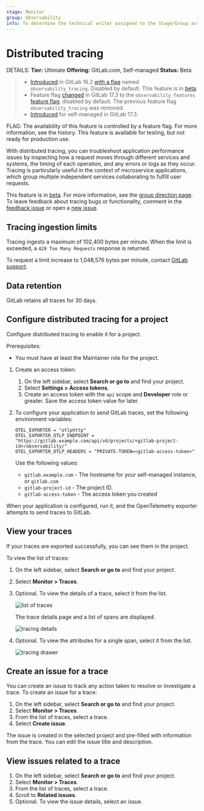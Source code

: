 ```yaml
---
stage: Monitor
group: Observability
info: To determine the technical writer assigned to the Stage/Group associated with this page, see https://handbook.gitlab.com/handbook/product/ux/technical-writing/#assignments
---
```


# Distributed tracing

DETAILS:
**Tier:** Ultimate
**Offering:** GitLab.com, Self-managed
**Status:** Beta

> - [Introduced](https://gitlab.com/gitlab-org/gitlab/-/merge_requests/124966) in GitLab 16.2 [with a flag](../administration/feature_flags.md) named `observability_tracing`. Disabled by default. This feature is in [beta](../policy/experiment-beta-support.md#beta).
> - Feature flag [changed](https://gitlab.com/gitlab-org/gitlab/-/merge_requests/158786) in GitLab 17.3 to the `observability_features` [feature flag](../administration/feature_flags.md), disabled by default. The previous feature flag `observability_tracing` was removed.
> - [Introduced](https://gitlab.com/groups/gitlab-org/opstrace/-/epics/100) for self-managed in GitLab 17.3.

FLAG:
The availability of this feature is controlled by a feature flag.
For more information, see the history.
This feature is available for testing, but not ready for production use.

With distributed tracing, you can troubleshoot application performance issues by inspecting how a request moves through different services and systems, the timing of each operation, and any errors or logs as they occur. Tracing is particularly useful in the context of microservice applications, which group multiple independent services collaborating to fulfill user requests.

This feature is in [beta](../policy/experiment-beta-support.md). For more information, see the [group direction page](https://about.gitlab.com/direction/monitor/observability/). To leave feedback about tracing bugs or functionality, comment in the [feedback issue](https://gitlab.com/gitlab-org/opstrace/opstrace/-/issues/2590) or open a [new issue](https://gitlab.com/gitlab-org/opstrace/opstrace/-/issues/new).

## Tracing ingestion limits

Tracing ingests a maximum of 102,400 bytes per minute.
When the limit is exceeded, a `429 Too Many Requests` response is returned.

To request a limit increase to 1,048,576 bytes per minute, contact [GitLab support](https://about.gitlab.com/support/).

## Data retention

GitLab retains all traces for 30 days.

## Configure distributed tracing for a project

Configure distributed tracing to enable it for a project.

Prerequisites:

- You must have at least the Maintainer role for the project.

1. Create an access token:
   1. On the left sidebar, select **Search or go to** and find your project.
   1. Select **Settings > Access tokens**.
   1. Create an access token with the `api` scope and **Developer** role or greater.
      Save the access token value for later.
1. To configure your application to send GitLab traces, set the following environment variables:

   ```shell
   OTEL_EXPORTER = "otlphttp"
   OTEL_EXPORTER_OTLP_ENDPOINT = "https://gitlab.example.com/api/v4/projects/<gitlab-project-id>/observability/"
   OTEL_EXPORTER_OTLP_HEADERS = "PRIVATE-TOKEN=<gitlab-access-token>"
   ```

   Use the following values:

   - `gitlab.example.com` - The hostname for your self-managed instance, or `gitlab.com`
   - `gitlab-project-id` - The project ID.
   - `gitlab-access-token` - The access token you created

When your application is configured, run it, and the OpenTelemetry exporter attempts to send
traces to GitLab.

## View your traces

If your traces are exported successfully, you can see them in the project.

To view the list of traces:

1. On the left sidebar, select **Search or go to** and find your project.
1. Select **Monitor > Traces**.
1. Optional. To view the details of a trace, select it from the list.

   ![list of traces](img/tracing_list_v16.11.png)

   The trace details page and a list of spans are displayed.

   ![tracing details](img/tracing_details_v16_7.png)

1. Optional. To view the attributes for a single span, select it from the list.

   ![tracing drawer](img/tracing_drawer_v16_7.png)

## Create an issue for a trace

You can create an issue to track any action taken to resolve or investigate a trace. To create an issue for a trace:

1. On the left sidebar, select **Search or go to** and find your project.
1. Select **Monitor > Traces**.
1. From the list of traces, select a trace.
1. Select **Create issue**.

The issue is created in the selected project and pre-filled with information from the trace.
You can edit the issue title and description.

## View issues related to a trace

1. On the left sidebar, select **Search or go to** and find your project.
1. Select **Monitor > Traces**.
1. From the list of traces, select a trace.
1. Scroll to **Related issues**.
1. Optional. To view the issue details, select an issue.

